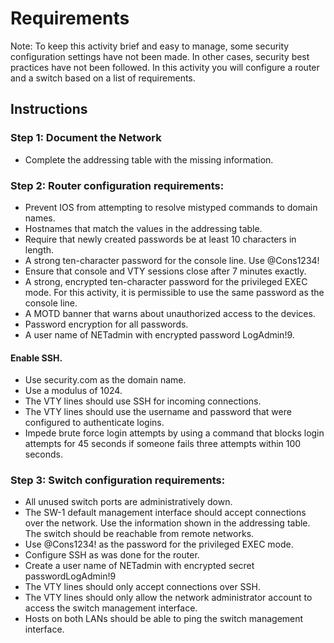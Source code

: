 # Requirements

  Note: To keep this activity brief and easy to manage, some security configuration settings have not been made. In other cases, security best practices have not been followed.
  In this activity you will configure a router and a switch based on a list of requirements.
 ## Instructions

### Step 1: Document the Network
  * Complete the addressing table with the missing information.

### Step 2: Router configuration requirements:

  * Prevent IOS from attempting to resolve mistyped commands to domain names.
  * Hostnames that match the values in the addressing table.
  * Require that newly created passwords be at least 10 characters in length.
  * A strong ten-character password for the console line. Use @Cons1234!
  * Ensure that console and VTY sessions close after 7 minutes exactly.
  * A strong, encrypted ten-character password for the privileged EXEC mode. For this activity, it is permissible to use the same password as the console line.
  * A MOTD banner that warns about unauthorized access to the devices.
  * Password encryption for all passwords.
  * A user name of NETadmin with encrypted password LogAdmin!9.

#### Enable SSH.

  * Use security.com as the domain name.
  * Use a modulus of 1024.
  * The VTY lines should use SSH for incoming connections.
  * The VTY lines should use the username and password that were configured to authenticate logins.
  * Impede brute force login attempts by using a command that blocks login attempts for 45 seconds if someone fails three attempts within 100 seconds.

### Step 3: Switch configuration requirements:

  * All unused switch ports are administratively down.
  * The SW-1 default management interface should accept connections over the network. Use the information shown in the addressing table. The switch should be reachable from remote networks.
  * Use @Cons1234! as the password for the privileged EXEC mode.
  * Configure SSH as was done for the router.
  * Create a user name of NETadmin with encrypted secret passwordLogAdmin!9
  * The VTY lines should only accept connections over SSH.
  * The VTY lines should only allow the network administrator account to access the switch management interface.
  * Hosts on both LANs should be able to ping the switch management interface.

